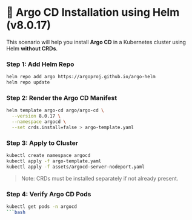# 🚀 Argo CD Installation using Helm (v8.0.17)

This scenario will help you install **Argo CD** in a Kubernetes cluster using Helm **without CRDs**.

### Step 1: Add Helm Repo

```bash
helm repo add argo https://argoproj.github.io/argo-helm
helm repo update
```

### Step 2: Render the Argo CD Manifest

```bash
helm template argo-cd argo/argo-cd \
  --version 8.0.17 \
  --namespace argocd \
  --set crds.install=false > argo-template.yaml
```

### Step 3: Apply to Cluster

```bash
kubectl create namespace argocd
kubectl apply -f argo-template.yaml
kubectl apply -f assets/argocd-server-nodeport.yaml
```

> Note: CRDs must be installed separately if not already present.
### Step 4: Verify Argo CD Pods
```bash
kubectl get pods -n argocd
```bash
